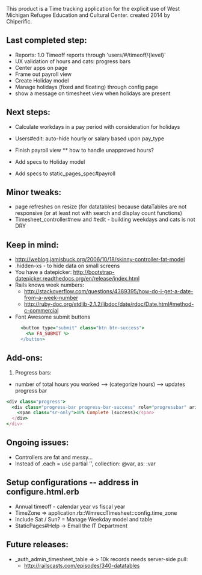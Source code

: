 This product is a Time tracking application for the explicit use of West Michigan Refugee Education and Cultural Center. created 2014 by Chiperific.

## Last completed step:
* Reports: 1.0 Timeoff reports through 'users/#/timeoff/{level}'
* UX validation of hours and cats: progress bars
* Center apps on page
* Frame out payroll view
* Create Holiday model
* Manage holidays (fixed and floating) through config page
* show a message on timesheet view when holidays are present


## Next steps:
* Calculate workdays in a pay period with consideration for holidays

* Users#edit: auto-hide hourly or salary based upon pay_type

* Finish payroll view
** how to handle unapproved hours?

* Add specs to Holiday model
* Add specs to static_pages_spec#payroll


## Minor tweaks:
* page refreshes on resize (for datatables) because dataTables are not responsive (or at least not with search and display count functions)
* Timesheet_controller#new and #edit - building weekdays and cats is not DRY


## Keep in mind:
* http://weblog.jamisbuck.org/2006/10/18/skinny-controller-fat-model
* .hidden-xs - to hide data on small screens
* You have a datepicker: http://bootstrap-datepicker.readthedocs.org/en/release/index.html
* Rails knows week numbers:
  * http://stackoverflow.com/questions/4389395/how-do-i-get-a-date-from-a-week-number
  * http://ruby-doc.org/stdlib-2.1.2/libdoc/date/rdoc/Date.html#method-c-commercial
* Font Awesome submit buttons
  ```ruby
    <button type="submit" class="btn btn-success">
      <%= FA_SUBMIT %>
    </button>
  ```

## Add-ons:
1. Progress bars:
  * number of total hours you worked --> (categorize hours) --> updates progress bar
  ```ruby
  <div class="progress">
    <div class="progress-bar progress-bar-success" role="progressbar" aria-valuenow="40" aria-valuemin="0" aria-valuemax="100" style="width: 40%">
      <span class="sr-only">40% Complete (success)</span>
    </div>
  </div>
  ```

## Ongoing issues:
* Controllers are fat and messy...
* Instead of .each = use partial '', collection: @var, as: :var


## Setup configurations -- address in configure.html.erb
* Annual timeoff - calendar year vs fiscal year
* TimeZone => application.rb::WmreccTimesheet::config.time_zone
* Include Sat / Sun? = Manage Weekday model and table
* StaticPages#Help -> Email the IT Department

## Future releases:
* _auth_admin_timesheet_table => > 10k records needs server-side pull:
  * http://railscasts.com/episodes/340-datatables
